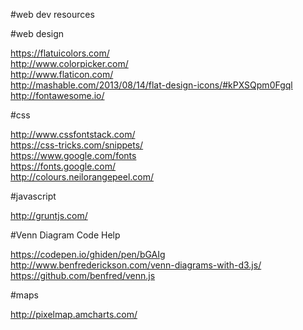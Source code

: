 #web dev resources 

#web design 

https://flatuicolors.com/  
http://www.colorpicker.com/  
http://www.flaticon.com/  
http://mashable.com/2013/08/14/flat-design-icons/#kPXSQpm0Fgql
http://fontawesome.io/

#css 

http://www.cssfontstack.com/   
https://css-tricks.com/snippets/  
https://www.google.com/fonts  
https://fonts.google.com/  
http://colours.neilorangepeel.com/

#javascript 

http://gruntjs.com/

#Venn Diagram Code Help 

https://codepen.io/ghiden/pen/bGAIg  
http://www.benfrederickson.com/venn-diagrams-with-d3.js/  
https://github.com/benfred/venn.js  

#maps 

http://pixelmap.amcharts.com/   
